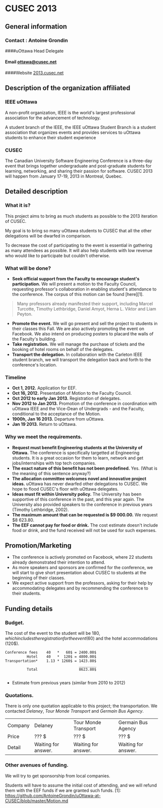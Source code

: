 # CUSEC 2013
## General information
### Contact : Antoine Grondin
####uOttawa Head Delegate
#### Email [ottawa@cusec.net](mailto:ottawa@cusec.net)
####Website [2013.cusec.net](http://2013.cusec.net)

## Description of the organization affiliated
### IEEE uOttawa
A non-profit organization, IEEE is the world's largest professional association for the advancement of technology.

A student branch of the IEEE, the IEEE uOttawa Student Branch is a student association that organizes events and provides services to uOttawa students to enhance their student experience
### CUSEC
The Canadian University Software Engineering Conference is a three-day event that brings together undergraduate and post-graduate students for learning, networking, and sharing their passion for software. CUSEC 2013 will happen from January 17-19, 2013 in Montreal, Quebec.

## Detailed description
### What it is?
This project aims to bring as much students as possible to the 2013 iteration of CUSEC.

My goal is to bring so many uOttawa students to CUSEC that all the other delegations
 will be dwarfed in comparison.

 To decrease the cost of participating to the event is essential in gathering as many attendees as possible. It will also help students with low revenue who would like to participate but couldn't otherwise.
### What will be done?
* __Seek official support from the Faculty to encourage student's participation.__ We will present a motion to the Faculty Council, requesting professor's collaboration in enabling student's attendance to the conference.  The corpus of this motion can be found [here][1].  

> Many professors already manifested their support, including Marcel Turcotte, Timothy Lethbridge, Daniel Amyot, Herna L. Viktor and Liam Peyton.

* __Promote the event.__ We will go present and sell the project to students in their classes this Fall.  We are also actively promoting the event on Facebook.  We also intend on producing posters to placard the walls of the Faculty's building.
* __Take registration.__ We will manage the purchase of tickets and the booking of hotel rooms on behalf of the delegates.
* __Transport the delegation.__ In collaboration with the Carleton IEEE student branch, we will transport the delegation back and forth to the conference's location.

### Timeline
* __Oct 1, 2012.__ Application for EEF.
* __Oct 16, 2012.__ Presentation of Motion to the Faculty Council.
* __Oct 2012 to early Jan 2013.__ Registration of delegates.
* __Nov 2012 to Jan 2013.__  Promotion of the conference in coordination with uOttawa IEEE and the Vice-Dean of Undergrads - and the Faculty, conditional to the acceptance of the Motion.
* __1900h, Jan 16 2013.__ Departure from uOttawa.
* __Jan 19 2013.__ Return to uOttawa.

### Why we meet the requirements.
* __Request must benefit Engineering students at the University of Ottawa.__ The conference is specifically targetted at Engineering students.  It is a great occasion for them to learn, network and get jobs/internships with top tech companies.
* __The exact nature of this benefit has not been predefined.__ Yes.  (What is the meaning of this sentence anyway?)
* __The allocation committee welcomes novel and innovative project ideas.__ uOttawa has never dwarfed other delegations to CUSEC.  We hope to flood CUSEC's floor with uOttawa delegates.
* __Ideas must fit within University policy.__ The University has been supportive of this conference in the past, and this year again.  The University also provided speakers to the conference in previous years (Timothy Lethbridge, 2002).
* __The maximum amount that can be requested is $9 000.00.__ We request $8 623.80.
* __The EEF cannot pay for food or drink.__ The cost estimate doesn't include food or drink, and the fund received will not be used for such expenses.

## Promotion/Marketing
* The conference is actively promoted on Facebook, where 22 students already demonstrated their intention to attend.
* As more speakers and sponsors are confirmed for the conference, we will start to give short presentation about CUSEC to students at the beginning of their classes.
* We expect active support from the professors, asking for their help by accommodating delegates and by recommending the conference to their students.

## Funding details
### Budget.
The cost of the event to the student will be 180$, which includes the registration for the event (60$) and the hotel accommodations (120$).
```
Conference fees    40   *   60$ = 2400.00$
          Hotel    40   *  120$ = 4800.00$
Transportation*    1.13 * 1260$ = 1423.80$
                                  ________
          Total                   8623.80$
		  
```
* Estimate from previous years (similar from 2010 to 2012)

### Quotations.
There is only one quotation applicable to this project; the transportation.  We contacted _Delaney_, _Tour Monde Transport_ and _Germain Bus Agency_.
<table>
<tr>
	<td>Company</td>
	<td>Delaney</td>
	<td>Tour Monde Transport</td>
	<td>Germain Bus Agency</td>
</tr> 
<tr>
	<td>Price</td>
	<td>??? $</td>
	<td>??? $</td>
	<td>??? $</td>
</tr>
<tr>
	<td>Detail</td>
	<td>Waiting for answer.</td>
	<td>Waiting for answer.</td>
	<td>Waiting for answer.</td>
</tr>
</table>

### Other avenues of funding.
We will try to get sponsorship from local companies.

Students will have to assume the initial cost of attending, and we will refund them with the EEF funds if we are granted such funds.
[1]: https://github.com/AntoineGrondin/uOttawa-at-CUSEC/blob/master/Motion.md